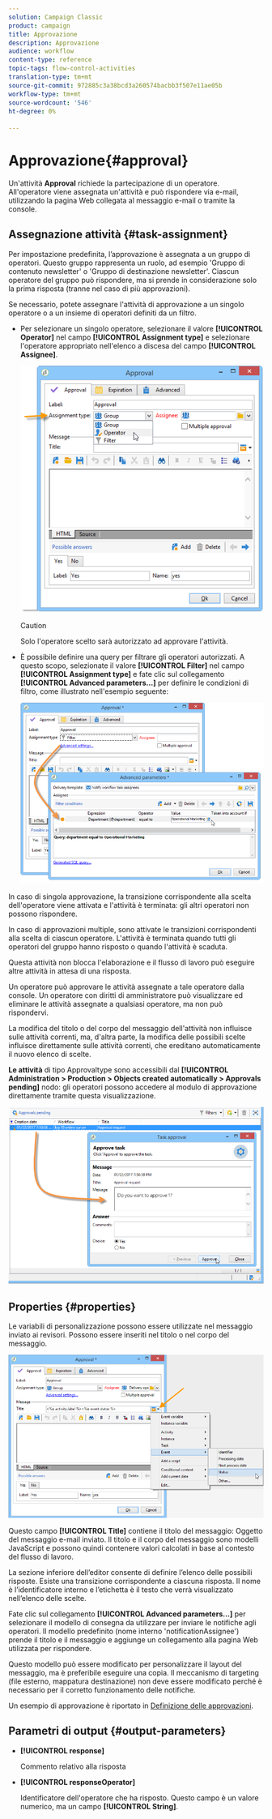 ```yaml
---
solution: Campaign Classic
product: campaign
title: Approvazione
description: Approvazione
audience: workflow
content-type: reference
topic-tags: flow-control-activities
translation-type: tm+mt
source-git-commit: 972885c3a38bcd3a260574bacbb3f507e11ae05b
workflow-type: tm+mt
source-wordcount: '546'
ht-degree: 0%

---
```



# Approvazione{#approval}

Un&#39;attività **Approval** richiede la partecipazione di un operatore. All&#39;operatore viene assegnata un&#39;attività e può rispondere via e-mail, utilizzando la pagina Web collegata al messaggio e-mail o tramite la console.

## Assegnazione attività {#task-assignment}

Per impostazione predefinita, l’approvazione è assegnata a un gruppo di operatori. Questo gruppo rappresenta un ruolo, ad esempio &#39;Gruppo di contenuto newsletter&#39; o &#39;Gruppo di destinazione newsletter&#39;. Ciascun operatore del gruppo può rispondere, ma si prende in considerazione solo la prima risposta (tranne nel caso di più approvazioni).

Se necessario, potete assegnare l&#39;attività di approvazione a un singolo operatore o a un insieme di operatori definiti da un filtro.

* Per selezionare un singolo operatore, selezionare il valore **[!UICONTROL Operator]** nel campo **[!UICONTROL Assignment type]** e selezionare l&#39;operatore appropriato nell&#39;elenco a discesa del campo **[!UICONTROL Assignee]**.

   ![](assets/s_advuser_validation_box_assign.png)

   >[!CAUTION]
   >
   >Solo l&#39;operatore scelto sarà autorizzato ad approvare l&#39;attività.

* È possibile definire una query per filtrare gli operatori autorizzati. A questo scopo, selezionate il valore **[!UICONTROL Filter]** nel campo **[!UICONTROL Assignment type]** e fate clic sul collegamento **[!UICONTROL Advanced parameters...]** per definire le condizioni di filtro, come illustrato nell&#39;esempio seguente:

   ![](assets/s_advuser_validation_box_filter.png)

In caso di singola approvazione, la transizione corrispondente alla scelta dell&#39;operatore viene attivata e l&#39;attività è terminata: gli altri operatori non possono rispondere.

In caso di approvazioni multiple, sono attivate le transizioni corrispondenti alla scelta di ciascun operatore. L&#39;attività è terminata quando tutti gli operatori del gruppo hanno risposto o quando l&#39;attività è scaduta.

Questa attività non blocca l&#39;elaborazione e il flusso di lavoro può eseguire altre attività in attesa di una risposta.

Un operatore può approvare le attività assegnate a tale operatore dalla console. Un operatore con diritti di amministratore può visualizzare ed eliminare le attività assegnate a qualsiasi operatore, ma non può rispondervi.

La modifica del titolo o del corpo del messaggio dell&#39;attività non influisce sulle attività correnti, ma, d&#39;altra parte, la modifica delle possibili scelte influisce direttamente sulle attività correnti, che ereditano automaticamente il nuovo elenco di scelte.

**Le attività** di tipo Approvaltype sono accessibili dal  **[!UICONTROL Administration > Production > Objects created automatically > Approvals pending]** nodo: gli operatori possono accedere al modulo di approvazione direttamente tramite questa visualizzazione.

![](assets/s_advuser_validation_from_console.png)

## Properties {#properties}

Le variabili di personalizzazione possono essere utilizzate nel messaggio inviato ai revisori. Possono essere inseriti nel titolo o nel corpo del messaggio.

![](assets/edit_validation.png)

Questo campo **[!UICONTROL Title]** contiene il titolo del messaggio: Oggetto del messaggio e-mail inviato. Il titolo e il corpo del messaggio sono modelli JavaScript e possono quindi contenere valori calcolati in base al contesto del flusso di lavoro.

La sezione inferiore dell’editor consente di definire l’elenco delle possibili risposte. Esiste una transizione corrispondente a ciascuna risposta. Il nome è l’identificatore interno e l’etichetta è il testo che verrà visualizzato nell’elenco delle scelte.

Fate clic sul collegamento **[!UICONTROL Advanced parameters...]** per selezionare il modello di consegna da utilizzare per inviare le notifiche agli operatori. Il modello predefinito (nome interno &#39;notificationAssignee&#39;) prende il titolo e il messaggio e aggiunge un collegamento alla pagina Web utilizzata per rispondere.

Questo modello può essere modificato per personalizzare il layout del messaggio, ma è preferibile eseguire una copia. Il meccanismo di targeting (file esterno, mappatura destinazione) non deve essere modificato perché è necessario per il corretto funzionamento delle notifiche.

Un esempio di approvazione è riportato in [Definizione delle approvazioni](../../workflow/using/defining-approvals.md).

## Parametri di output {#output-parameters}

* **[!UICONTROL response]**

   Commento relativo alla risposta

* **[!UICONTROL responseOperator]**

   Identificatore dell&#39;operatore che ha risposto. Questo campo è un valore numerico, ma un campo **[!UICONTROL String]**.

